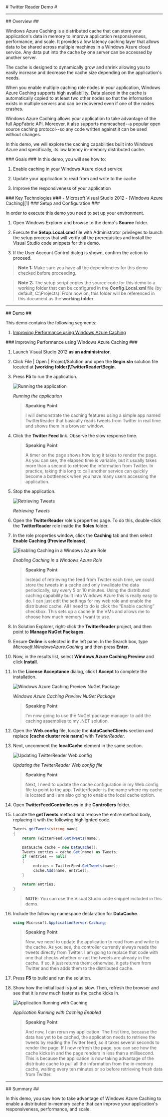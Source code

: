 ﻿<a name="title" />
# Twitter Reader Demo #

---

<a name="Overview" />
## Overview ##

Windows Azure Caching is a distributed cache that can store your application's data in memory to improve application responsiveness, performance, and scale. It provides a low latency caching layer that allows data to be shared across multiple machines in a Windows Azure cloud service. Any data put into the cache by one server can be accessed by another server.

The cache is designed to dynamically grow and shrink allowing you to easily increase and decrease the cache size depending on the application's needs.

When you enable multiple caching role nodes in your application, Windows Azure Caching supports high availability. Data placed in the cache is automatically copied to at least two other nodes so that the information exists in multiple servers and can be recovered even if one of the nodes crashes.

Windows Azure Caching allows your application to take advantage of the full AppFabric API. Moreover, it also supports memcached--a popular open source caching protocol--so any code written against it can be used without changes.

In this demo, we will explore the caching capabilities built into Windows Azure and specifically, its low latency in-memory distributed cache.

<a id="goals" />
### Goals ###
In this demo, you will see how to:

1. Enable caching in your Windows Azure cloud service

1. Update your application to read from and write to the cache

1. Improve the responsiveness of your application

<a name="technologies" />
### Key Technologies ###
- Microsoft Visual Studio 2012
- [Windows Azure Caching][1]

[1]: http://msdn.microsoft.com/en-us/library/windowsazure/hh914153

<a name="setup" />
### Setup and Configuration ###

In order to execute this demo you need to set up your environment.

1. Open Windows Explorer and browse to the demo's **Source** folder.

1. Execute the **Setup.Local.cmd** file with Administrator privileges to launch the setup process that will verify all the prerequisites and install the Visual Studio code snippets for this demo.

1. If the User Account Control dialog is shown, confirm the action to proceed.

>**Note 1:** Make sure you have all the dependencies for this demo checked before proceeding.

> **Note 2:** The setup script copies the source code for this demo to a working folder that can be configured in the **Config.Local.xml** file (by default, C:\Projects). From now on, this folder will be referenced in this document as the **working folder**.

---

<a name="Demo" />
## Demo ##

This demo contains the following segments:

1. [Improving Performance using Windows Azure Caching](#segment1)

<a name="segment1" />
### Improving Performance using Windows Azure Caching ###

1. Launch Visual Studio 2012 **as an administrator**.

1. Click File | Open | Project/Solution and open the **Begin.sln** solution file located at  **[working folder]\TwitterReader\Begin**.

1. Press **F5** to run the application.

	![Running the application](Images/running-the-application.png?raw=true "Running the application")

	_Running the application_

	> **Speaking Point**
	>
	> I will demonstrate the caching features using a simple app named TwitterReader that basically reads tweets from Twitter in real time and shows them in a browser window.


1. Click the **Twitter Feed** link. Observe the slow response time.

	> **Speaking Point**
	>
	> A timer on the page shows how long it takes to render the page. As you can see, the elapsed time is variable, but it usually takes more than a second to retrieve the information from Twitter. In practice, taking this long to call another service can quickly become a bottleneck when you have many users accessing the application.

1. Stop the application.

	![Retrieving Tweets](Images/retrieving-twitts.png?raw=true "Retrieving Tweets")

	_Retrieving Tweets_

1. Open the **TwitterReader** role's properties page. To do this, double-click the **TwitterReader** role inside the **Roles** folder.

1. In the role properties window, click the **Caching** tab and then select **Enable Caching (Preview Release)**.

	![Enabling Caching in a Windows Azure Role](Images/enabling-caching-in-windows-azure-role.png?raw=true "Enabling Caching in Windows Azure Role")

	_Enabling Caching in a Windows Azure Role_

	> **Speaking Point**
	>
	> Instead of retrieving the feed from Twitter each time, we could store the tweets in a cache and only invalidate the data periodically, say every 5 or 10 minutes. Using the distributed caching capability built into Windows Azure this is really easy to do. I can just edit the settings for my web role and enable the distributed cache. All I need to do is click the “Enable caching” checkbox. This sets up a cache in the VMs and allows me to choose how much memory I want to use. 

1. In Solution Explorer, right-click the **TwitterReader** project, and then point to **Manage NuGet Packages**.

1. Ensure **Online** is selected in the left pane. In the Search box, type _Microsoft.WindowsAzure.Caching_ and then press **Enter**.

1. Now, in the results list, select **Windows Azure Caching Preview** and click **Install**.

1. In the **License Acceptance** dialog, click **I Accept** to complete the installation.

	![Windows Azure Caching Preview NuGet Package](Images/windows-azure-caching-preview-nuget-package.png?raw=true "Windows Azure Caching Preview NuGet Package")

	_Windows Azure Caching Preview NuGet Package_

	> **Speaking Point** 
	>
	> I'm now going to use the NuGet package manager to add the caching assemblies to my .NET solution. 

1. Open the **Web.config** file, locate the **dataCacheClients** section and replace **[cache cluster role name]** with _TwitterReader_.

1. Next, uncomment the **localCache** element in the same section.

	![Updating TwitterReader Web.config](Images/twitterreader-webconfig.png?raw=true "Updating TwitterReader Web.config")

	_Updating the TwitterReader Web.config file_

	> **Speaking Point** 
	>
	> Next, I need to update the cache configuration in my Web.config file to point to the app. TwitterReader is the name where my cache is located and I am also going to enable the local cache option. 


1. Open **TwitterFeedController.cs** in the **Controllers** folder.

1. Locate the **getTweets** method and remove the entire method body, replacing it with the following highlighted code.

	<!-- strike:3;mark:5-13 -->
	````C#
	Tweets getTweets(string name)
	{
		return TwitterFeed.GetTweets(name);

		DataCache cache = new DataCache();
		Tweets entries = cache.Get(name) as Tweets;
		if (entries == null)
		{
			 entries = TwitterFeed.GetTweets(name);
			 cache.Add(name, entries);
		}

		return entries;
	}
	````

	> **NOTE**: You can use the Visual Studio code snippet included in this demo.

1. Include the following namespace declaration for **DataCache**.
	
	<!-- mark:1 -->
	````C#
	using Microsoft.ApplicationServer.Caching;
	````

	> **Speaking Point** 
	>
	> Now, we need to update the application to read from and write to the cache. As you see, the controller currently always reads the tweets directly from Twitter.
I am going to replace that code with one that checks whether or not the tweets are already in the cache. If so, it just returns them; otherwise, it gets them from Twitter and then adds them to the distributed cache.

1. Press **F5** to build and run the solution.

1. Show how the initial load is just as slow. Then, refresh the browser and see that it is now much faster as the cache kicks in.

	![Application Running with Caching](Images/application-running-with-caching.png?raw=true "Application Running with Caching")

	_Application Running with Caching Enabled_

	> **Speaking Point** 
	>
	> And now, I can rerun my application. The first time, because the data has yet to be cached, the application needs to retrieve the tweets by reading the Twitter feed, so it takes several seconds to render the page. If I now refresh the page, you can see how the cache kicks in and the page renders in less than a millisecond. This is because the application is now taking advantage of the distribute cache to pull all the information from the in-memory cache, waiting every ten minutes or so before retrieving fresh data from Twitter.

---

<a name="summary" />
## Summary ##

In this demo, you saw how to take advantage of Windows Azure Caching to enable a distributed in-memory cache that can improve your application's responsiveness, performance, and scale. 